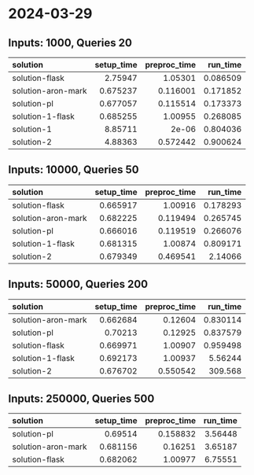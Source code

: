 # 2024-03-29

## Inputs: 1000, Queries 20

| solution           |   setup_time |   preproc_time |   run_time |
|:-------------------|-------------:|---------------:|-----------:|
| solution-flask     |     2.75947  |       1.05301  |   0.086509 |
| solution-aron-mark |     0.675237 |       0.116001 |   0.171852 |
| solution-pl        |     0.677057 |       0.115514 |   0.173373 |
| solution-1-flask   |     0.685255 |       1.00955  |   0.268085 |
| solution-1         |     8.85711  |       2e-06    |   0.804036 |
| solution-2         |     4.88363  |       0.572442 |   0.900624 |

## Inputs: 10000, Queries 50

| solution           |   setup_time |   preproc_time |   run_time |
|:-------------------|-------------:|---------------:|-----------:|
| solution-flask     |     0.665917 |       1.00916  |   0.178293 |
| solution-aron-mark |     0.682225 |       0.119494 |   0.265745 |
| solution-pl        |     0.666016 |       0.119519 |   0.266076 |
| solution-1-flask   |     0.681315 |       1.00874  |   0.809171 |
| solution-2         |     0.679349 |       0.469541 |   2.14066  |

## Inputs: 50000, Queries 200

| solution           |   setup_time |   preproc_time |   run_time |
|:-------------------|-------------:|---------------:|-----------:|
| solution-aron-mark |     0.662684 |       0.12604  |   0.830114 |
| solution-pl        |     0.70213  |       0.12925  |   0.837579 |
| solution-flask     |     0.669971 |       1.00907  |   0.959498 |
| solution-1-flask   |     0.692173 |       1.00937  |   5.56244  |
| solution-2         |     0.676702 |       0.550542 | 309.568    |

## Inputs: 250000, Queries 500

| solution           |   setup_time |   preproc_time |   run_time |
|:-------------------|-------------:|---------------:|-----------:|
| solution-pl        |     0.69514  |       0.158832 |    3.56448 |
| solution-aron-mark |     0.681156 |       0.16251  |    3.65187 |
| solution-flask     |     0.682062 |       1.00977  |    6.75551 |